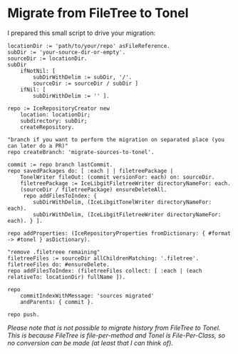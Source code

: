 Migrate from FileTree to Tonel
===

I prepared this small script to drive your migration:

```Smalltalk
locationDir := 'path/to/your/repo' asFileReference.
subDir := 'your-source-dir-or-empty'.
sourceDir := locationDir.
subDir 
	ifNotNil: [
		subDirWithDelim := subDir, '/'. 
		sourceDir := sourceDir / subDir ]
	ifNil: [
		subDirWithDelim := '' ].

repo := IceRepositoryCreator new 
	location: locationDir;
	subdirectory: subDir;
	createRepository.

"branch if you want to perform the migration on separated place (you 
can later do a PR)"
repo createBranch: 'migrate-sources-to-tonel'.

commit := repo branch lastCommit.
repo savedPackages do: [ :each | | filetreePackage |
	TonelWriter fileOut: (commit versionFor: each) on: sourceDir.
	filetreePackage := IceLibgitFiletreeWriter directoryNameFor: each.
	(sourceDir / filetreePackage) ensureDeleteAll.
	 repo addFilesToIndex: { 
		subDirWithDelim, (IceLibgitTonelWriter directoryNameFor: each).
		subDirWithDelim, (IceLibgitFiletreeWriter directoryNameFor: each). } ].

repo addProperties: (IceRepositoryProperties fromDictionary: { #format -> #tonel } asDictionary).

"remove .filetreee remaining"
filetreeFiles := sourceDir allChildrenMatching: '.filetree'.
filetreeFiles do: #ensureDelete.
repo addFilesToIndex: (filetreeFiles collect: [ :each | (each relativeTo: locationDir) fullName ]).

repo 
	commitIndexWithMessage: 'sources migrated' 
	andParents: { commit }.
	
repo push.
```

*Please note that is not possible to migrate history from FileTree to Tonel. This is because FileTree is file-per-method and Tonel is File-Per-Class, so no conversion can be made (at least that I can think of).*
